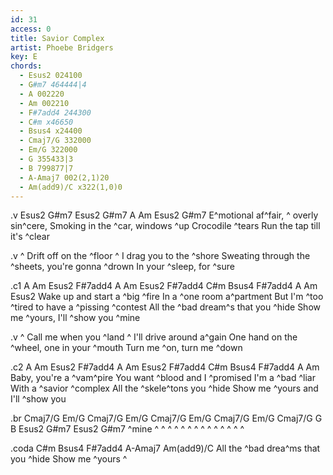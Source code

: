 ```yaml
---
id: 31
access: 0
title: Savior Complex
artist: Phoebe Bridgers
key: E
chords:
  - Esus2 024100
  - G#m7 464444|4
  - A 002220
  - Am 002210
  - F#7add4 244300
  - C#m x46650
  - Bsus4 x24400
  - Cmaj7/G 332000
  - Em/G 322000
  - G 355433|3
  - B 799877|7
  - A-Amaj7 002(2,1)20
  - Am(add9)/C x322(1,0)0
---
```

.v Esus2 G#m7 Esus2 G#m7 A Am Esus2 G#m7
E^motional af^fair, ^ overly sin^cere,
Smoking in the ^car, windows ^up 
Crocodile ^tears 
Run the tap till it's ^clear 

.v
^ Drift off on the ^floor 
^ I drag you to the ^shore 
Sweating through the ^sheets, you're gonna ^drown 
In your ^sleep, for ^sure 

.c1 A Am Esus2 F#7add4 A Am Esus2 F#7add4 C#m Bsus4 F#7add4 A Am Esus2
Wake up and start a ^big ^fire 
In a ^one room a^partment 
But I'm ^too ^tired to have a ^pissing ^contest 
All the ^bad dream^s that you ^hide 
Show me ^yours, I'll ^show you ^mine 

.v
^ Call me when you ^land 
^ I'll drive around a^gain 
One hand on the ^wheel, one in your ^mouth 
Turn me ^on, turn me ^down 

.c2 A Am Esus2 F#7add4 A Am Esus2 F#7add4 C#m Bsus4 F#7add4 A Am
Baby, you're a ^vam^pire 
You want ^blood and I ^promised 
I'm a ^bad ^liar 
With a ^savior ^complex 
All the ^skele^tons you ^hide 
Show me ^yours and I'll ^show you

.br Cmaj7/G Em/G Cmaj7/G Em/G Cmaj7/G Em/G Cmaj7/G Em/G Cmaj7/G G B Esus2 G#m7 Esus2 G#m7
^mine  ^ ^ ^ ^ ^ ^ ^ ^ ^ ^ ^ ^ ^ ^

.coda C#m Bsus4 F#7add4 A-Amaj7 Am(add9)/C
All the ^bad drea^ms that you ^hide 
Show me ^yours  ^
